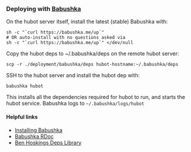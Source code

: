 ### Deploying with [Babushka](http://babushka.me)

On the hubot server itself, install the latest (stable) Babushka with:

    sh -c "`curl https://babushka.me/up`"
    # OR auto-install with no questions asked via
    sh -c "`curl https://babushka.me/up`" </dev/null

Copy the hubot deps to ~/.babushka/deps on the remote hubot server:

    scp -r ./deployment/babushka/deps hubot-hostname:~/.babushka/deps

SSH to the hubot server and install the hubot dep with:

    babushka hubot

This installs all the dependencies required for hubot to run, and starts the
hubot service. Babushka logs to `~/.babushka/logs/hubot`

#### Helpful links

* [Installing Babushka](http://babushka.me/installing)
* [Babushka RDoc](http://rubydoc.info/github/benhoskings/babushka/master/frames)
* [Ben Hoskings Deps Library](https://github.com/benhoskings/babushka-deps)
